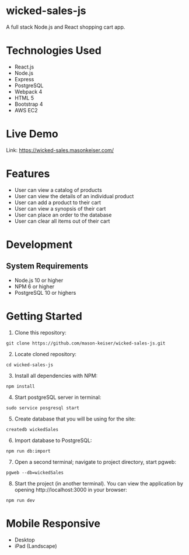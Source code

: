 # wicked-sales-js
A full stack Node.js and React shopping cart app.
# Technologies Used
* React.js
* Node.js
* Express
* PostgreSQL
* Webpack 4
* HTML 5
* Bootstrap 4
* AWS EC2
# Live Demo
Link: https://wicked-sales.masonkeiser.com/
# Features
* User can view a catalog of products
* User can view the details of an individual product
* User can add a product to their cart
* User can view a synopsis of their cart
* User can place an order to the database
* User can clear all items out of their cart
# Development
## System Requirements
* Node.js 10 or higher
* NPM 6 or higher
* PostgreSQL 10 or highers
# Getting Started
1. Clone this repository:
```
git clone https://github.com/mason-keiser/wicked-sales-js.git
```
2. Locate cloned repository: 
```
cd wicked-sales-js
```
3. Install all dependencies with NPM:
```
npm install
```
4. Start postgreSQL server in terminal:
```
sudo service posgresql start
``` 
5. Create database that you will be using for the site:
```
createdb wickedSales
```
6. Import database to PostgreSQL:
```
npm run db:import
```
7. Open a second terminal; navigate to project directory, start pgweb:
```
pgweb --db=wickedSales
```
8. Start the project (in another terminal). You can view the application by opening http://localhost:3000 in your browser:
```
npm run dev
```
# Mobile Responsive
* Desktop
* iPad (Landscape)
